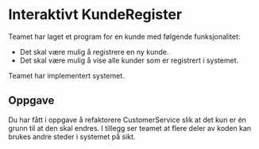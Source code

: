 # Interaktivt KundeRegister
Teamet har laget et program for en kunde med følgende funksjonalitet:
* Det skal være mulig å registrere en ny kunde.
* Det skal være mulig å vise alle kunder som er registrert i systemet.

Teamet har implementert systemet.

## Oppgave
Du har fått i oppgave å refaktorere CustomerService slik at det kun er én grunn til at den skal endres. I tillegg ser teamet at flere deler av koden kan brukes andre steder i systemet på sikt.
